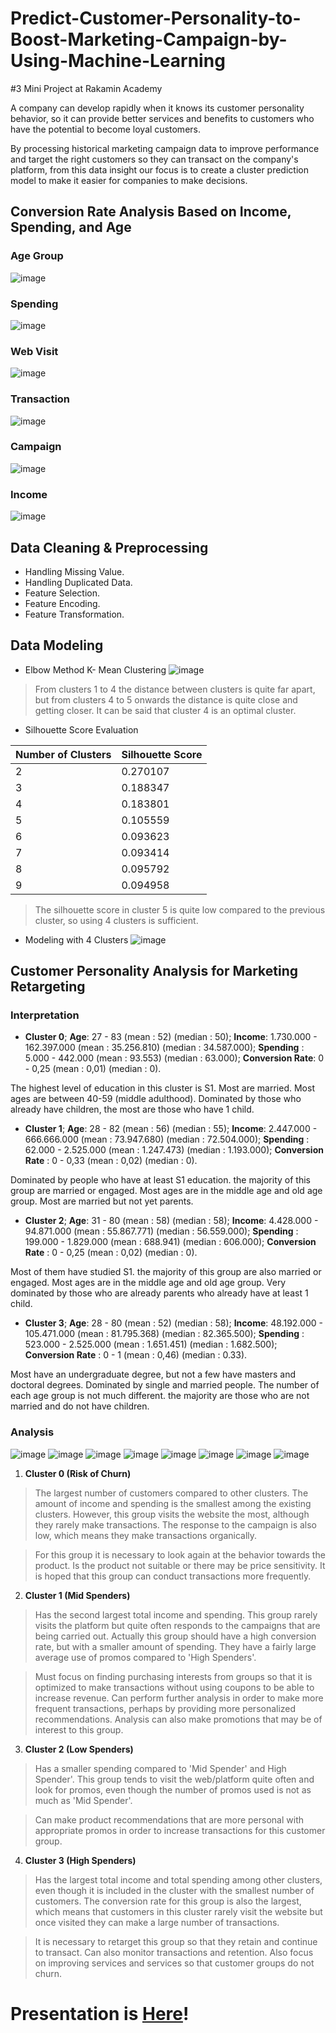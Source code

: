 # Predict-Customer-Personality-to-Boost-Marketing-Campaign-by-Using-Machine-Learning
#3 Mini Project at Rakamin Academy

A company can develop rapidly when it knows its customer personality behavior, so it can provide better services and benefits to customers who have the potential to become loyal customers.

By processing historical marketing campaign data to improve performance and target the right customers so they can transact on the company's platform, from this data insight our focus is to create a cluster prediction model to make it easier for companies to make decisions.

## Conversion Rate Analysis Based on Income, Spending, and Age
### Age Group
![image](https://github.com/vendiutomo/Predict-Customer-Personality-to-Boost-Marketing-Campaign-by-Using-Machine-Learning/assets/128874036/46985ab7-eaaa-497d-b5fb-49ba3246027f)

### Spending
![image](https://github.com/vendiutomo/Predict-Customer-Personality-to-Boost-Marketing-Campaign-by-Using-Machine-Learning/assets/128874036/6176c7c5-8a57-4ccf-9373-9e2322fb987b)

### Web Visit
![image](https://github.com/vendiutomo/Predict-Customer-Personality-to-Boost-Marketing-Campaign-by-Using-Machine-Learning/assets/128874036/f1cfca6e-c8be-4dea-9651-e69501a833f5)

### Transaction
![image](https://github.com/vendiutomo/Predict-Customer-Personality-to-Boost-Marketing-Campaign-by-Using-Machine-Learning/assets/128874036/47893d5d-19aa-4f81-b9ad-2ee795dc2a05)

### Campaign
![image](https://github.com/vendiutomo/Predict-Customer-Personality-to-Boost-Marketing-Campaign-by-Using-Machine-Learning/assets/128874036/43636665-de8a-4439-9f43-73fb6644b59e)

### Income
![image](https://github.com/vendiutomo/Predict-Customer-Personality-to-Boost-Marketing-Campaign-by-Using-Machine-Learning/assets/128874036/b85e4f3c-7f07-49d3-9fd3-1a76a2207ed8)

## Data Cleaning & Preprocessing
- Handling Missing Value.
- Handling Duplicated Data.
- Feature Selection.
- Feature Encoding.
- Feature Transformation.

## Data Modeling
- Elbow Method K- Mean Clustering
![image](https://github.com/vendiutomo/Predict-Customer-Personality-to-Boost-Marketing-Campaign-by-Using-Machine-Learning/assets/128874036/790c17b1-3222-4edd-bbdd-5d3159e8833f)

> From clusters 1 to 4 the distance between clusters is quite far apart, but from clusters 4 to 5 onwards the distance is quite close and getting closer. It can be said that cluster 4 is an optimal cluster.

- Silhouette Score Evaluation

|Number of Clusters|Silhouette Score|
|----------------|-------------------------------|
|2|0.270107|
|3|0.188347|
|4|0.183801|
|5|0.105559|
|6|0.093623|
|7|0.093414|
|8|0.095792|
|9|0.094958|

> The silhouette score in cluster 5 is quite low compared to the previous cluster, so using 4 clusters is sufficient.

* Modeling with 4 Clusters
![image](https://github.com/vendiutomo/Predict-Customer-Personality-to-Boost-Marketing-Campaign-by-Using-Machine-Learning/assets/128874036/359c160a-443e-465c-a01d-ca264e0ae8ab)


## Customer Personality Analysis for Marketing Retargeting

### Interpretation
* **Cluster 0**;
**Age**: 27 - 83 (mean : 52) (median : 50);
**Income**: 1.730.000 - 162.397.000 (mean : 35.256.810) (median : 34.587.000);
**Spending** : 5.000	- 442.000 (mean : 93.553) (median : 63.000);
**Conversion Rate**: 0 - 0,25 (mean : 0,01) (median : 0).

The highest level of education in this cluster is S1. Most are married. Most ages are between 40-59 (middle adulthood). Dominated by those who already have children, the most are those who have 1 child.

* **Cluster 1**;
**Age**: 28 - 82 (mean : 56) (median : 55);
**Income**: 2.447.000 - 666.666.000 (mean : 73.947.680) (median : 72.504.000);
**Spending** : 62.000	- 2.525.000 (mean : 1.247.473) (median : 1.193.000);
**Conversion Rate** : 0 - 0,33 (mean : 0,02) (median : 0).

Dominated by people who have at least S1 education. the majority of this group are married or engaged. Most ages are in the middle age and old age group. Most are married but not yet parents.

* **Cluster 2**;
**Age**: 31 - 80 (mean : 58) (median : 58);
**Income**: 4.428.000 - 94.871.000 (mean : 55.867.771) (median : 56.559.000);
**Spending** : 199.000	- 1.829.000 (mean : 688.941) (median : 606.000);
**Conversion Rate** : 0 - 0,25 (mean : 0,02) (median : 0).

Most of them have studied S1. the majority of this group are also married or engaged. Most ages are in the middle age and old age group. Very dominated by those who are already parents who already have at least 1 child.

* **Cluster 3**;
**Age**: 28 - 80 (mean : 52) (median : 58);
**Income**: 48.192.000 - 105.471.000 (mean : 81.795.368) (median : 82.365.500);
**Spending** : 523.000 -	2.525.000 (mean : 1.651.451) (median : 1.682.500);
**Conversion Rate** : 0 - 1 (mean : 0,46) (median : 0.33).

Most have an undergraduate degree, but not a few have masters and doctoral degrees. Dominated by single and married people. The number of each age group is not much different. the majority are those who are not married and do not have children.

### Analysis
![image](https://github.com/vendiutomo/Predict-Customer-Personality-to-Boost-Marketing-Campaign-by-Using-Machine-Learning/assets/128874036/d1dd4691-2789-4811-bc8c-7cf9b7765f14)
![image](https://github.com/vendiutomo/Predict-Customer-Personality-to-Boost-Marketing-Campaign-by-Using-Machine-Learning/assets/128874036/6e3cc104-5f93-4a5b-b20d-c9e30167e776)
![image](https://github.com/vendiutomo/Predict-Customer-Personality-to-Boost-Marketing-Campaign-by-Using-Machine-Learning/assets/128874036/cdf64392-1174-4b4d-8d2f-8c769e9f4b4e)
![image](https://github.com/vendiutomo/Predict-Customer-Personality-to-Boost-Marketing-Campaign-by-Using-Machine-Learning/assets/128874036/fbc089d6-14c4-431e-a32e-26906e4144af)
![image](https://github.com/vendiutomo/Predict-Customer-Personality-to-Boost-Marketing-Campaign-by-Using-Machine-Learning/assets/128874036/2bb437d5-34db-4faa-9b5a-d9d70e5b1fd7)
![image](https://github.com/vendiutomo/Predict-Customer-Personality-to-Boost-Marketing-Campaign-by-Using-Machine-Learning/assets/128874036/97e5ddfb-d9a5-4d09-811a-7775175c8f2f)
![image](https://github.com/vendiutomo/Predict-Customer-Personality-to-Boost-Marketing-Campaign-by-Using-Machine-Learning/assets/128874036/1f56a53d-85fb-41fc-a343-23f9c638b3c1)
![image](https://github.com/vendiutomo/Predict-Customer-Personality-to-Boost-Marketing-Campaign-by-Using-Machine-Learning/assets/128874036/c49bd48a-3b04-4f08-bf6b-736812fb6e08)

1. **Cluster 0 (Risk of Churn)**

> The largest number of customers compared to other clusters. The amount of income and spending is the smallest among the existing clusters. However, this group visits the website the most, although they rarely make transactions. The response to the campaign is also low, which means they make transactions organically.

> For this group it is necessary to look again at the behavior towards the product. Is the product not suitable or there may be price sensitivity. It is hoped that this group can conduct transactions more frequently.

2. **Cluster 1 (Mid Spenders)**

> Has the second largest total income and spending. This group rarely visits the platform but quite often responds to the campaigns that are being carried out. Actually this group should have a high conversion rate, but with a smaller amount of spending. They have a fairly large average use of promos compared to 'High Spenders'.

> Must focus on finding purchasing interests from groups so that it is optimized to make transactions without using coupons to be able to increase revenue. Can perform further analysis in order to make more frequent transactions, perhaps by providing more personalized recommendations. Analysis can also make promotions that may be of interest to this group.

3. **Cluster 2 (Low Spenders)**

> Has a smaller spending compared to 'Mid Spender' and High Spender'. This group tends to visit the web/platform quite often and look for promos, even though the number of promos used is not as much as 'Mid Spender'.

> Can make product recommendations that are more personal with appropriate promos in order to increase transactions for this customer group.

4. **Cluster 3 (High Spenders)**

> Has the largest total income and total spending among other clusters, even though it is included in the cluster with the smallest number of customers. The conversion rate for this group is also the largest, which means that customers in this cluster rarely visit the website but once visited they can make a large number of transactions.

> It is necessary to retarget this group so that they retain and continue to transact. Can also monitor transactions and retention. Also focus on improving services and services so that customer groups do not churn.





# Presentation is [Here](https://docs.google.com/presentation/d/1VpW3D1DfnT159jXK-ocnMrCaoI8zxvIi/edit?usp=sharing&ouid=105243878469528725537&rtpof=true&sd=true)!
